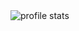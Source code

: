 <img src="https://github-readme-stats.vercel.app/api?username=MikhailDeriabin&show_icons=true&rank_icon=percentile&show=reviews,prs_merged&theme=merko" alt="profile stats" />
